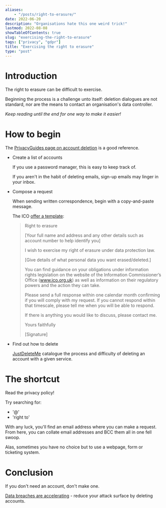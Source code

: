 ```yaml
---
aliases:
    - "/posts/right-to-erasure/"
date: 2022-06-20
description: "Organisations hate this one weird trick!"
lastmod: 2022-08-08
showTableOfContents: true
slug: "exercising-the-right-to-erasure"
tags: ["privacy", "gdpr"]
title: "Exercising the right to erasure"
type: "post"
---
```


# Introduction

The right to erasure can be difficult to exercise.

Beginning the process is a challenge unto itself: deletion dialogues are not standard, nor are the means to contact an organisation's data controller.

*Keep reading until the end for one way to make it easier!*

# How to begin

The [PrivacyGuides page on account deletion](https://www.privacyguides.org/basics/account-deletion/) is a good reference.

* Create a list of accounts
    
	If you use a password manager, this is easy to keep track of.

	If you aren't in the habit of deleting emails, sign-up emails may linger in your inbox.

* Compose a request

	When sending written correspondence, begin with a copy-and-paste message.

	The ICO [offer a template](https://ico.org.uk/your-data-matters/your-right-to-get-your-data-deleted/):

	> Right to erasure
	>
	> [Your full name and address and any other details such as account number to help identify you]
	>
	> I wish to exercise my right of erasure under data protection law.
	>
	> [Give details of what personal data you want erased/deleted.]
	>
	> You can find guidance on your obligations under information rights legislation on the website of the Information Commissioner’s Office (www.ico.org.uk) as well as information on their regulatory powers and the action they can take.
	>
	> Please send a full response within one calendar month confirming if you will comply with my request. If you cannot respond within that timescale, please tell me when you will be able to respond.
	>
	> If there is anything you would like to discuss, please contact me.
	>
	> Yours faithfully
	>
	> [Signature]

* Find out how to delete

	[JustDeleteMe](https://justdeleteme.xyz/) catalogue the process and difficulty of deleting an account with a given service.

# The shortcut

Read the privacy policy!

Try searching for:

* '@'
* 'right to'

With any luck, you'll find an email address where you can make a request. From here, you can collate email addresses and BCC them all in one fell swoop.

Alas, sometimes you have no choice but to use a webpage, form or ticketing system.

# Conclusion

If you don't need an account, don't make one.

[Data breaches are accelerating](https://www.idtheftcenter.org/post/identity-theft-resource-center-2021-annual-data-breach-report-sets-new-record-for-number-of-compromises/) - reduce your attack surface by deleting accounts.
